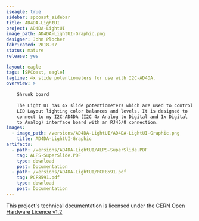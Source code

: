 ```yaml
---
iseagle: true
sidebar: spcoast_sidebar
title: AD4DA-LightUI
project: AD4DA-LightUI
image_path: AD4DA-LightUI-Graphic.png
designer: John Plocher
fabricated: 2018-07
status: mature
release: yes

layout: eagle
tags: [SPCoast, eagle]
tagline: 4x slide potentiometers for use with I2C-AD4DA.
overview: >
    
    Shrunk board
    
    The Light UI has 4x slide potentiometers which are used to control
    LED Layout lighting color balances and levels. It is designed to
    connect to my I2C-AD4DA (I2C 4x Analog to Digital and 1x Digital
    to Analog) interface board with an RJ45/8 connection.
images:
  - image_path: /versions/AD4DA-LightUI/AD4DA-LightUI-Graphic.png
    title: AD4DA-LightUI-Graphic
artifacts:
  - path: /versions/AD4DA-LightUI/ALPS-SuperSlide.PDF
    tag: ALPS-SuperSlide.PDF
    type: download
    post: Documentation
  - path: /versions/AD4DA-LightUI/PCF8591.pdf
    tag: PCF8591.pdf
    type: download
    post: Documentation
---
```




This project's technical documentation is licensed under the
[CERN Open Hardware Licence v1.2](http://www.ohwr.org/attachments/2388/cern_ohl_v_1_2.txt)
